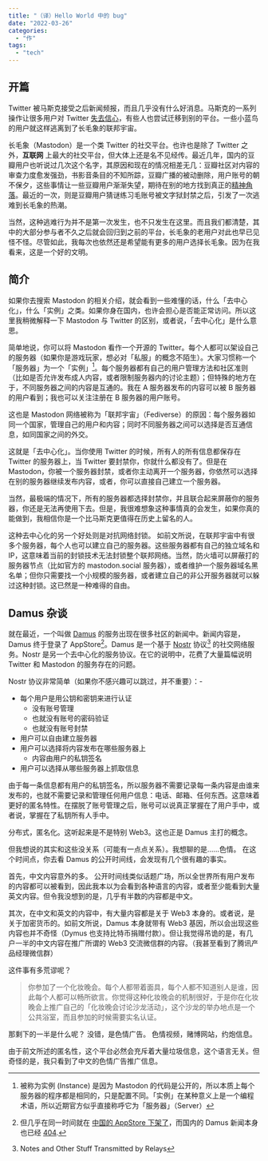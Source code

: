 ```yaml
---
title: "（译）Hello World 中的 bug"
date: "2022-03-26"
categories: 
  - "作"
tags: 
  - "tech"
---
```


## 开篇
Twitter 被马斯克接受之后新闻频报，而且几乎没有什么好消息。马斯克的一系列操作让很多用户对 Twitter [失去信心](https://m.huanqiu.com/article/4AWS3snd5fv)，有些人也尝试迁移到别的平台。一些小蓝鸟的用户就这样逃离到了长毛象的联邦宇宙。

长毛象（Mastodon）是一个类 Twitter 的社交平台。也许也是除了 Twitter 之外，**互联网** 上最大的社交平台，但大体上还是名不见经传。最近几年，国内的豆瓣用户也听说过几次这个名字，其原因和现在的情况相差无几：豆瓣社区对内容的审查力度愈发强劲，书影音条目的不知所踪，豆瓣广播的被动删除，用户账号的朝不保夕，这些事情让一些豆瓣用户渐渐失望，期待在别的地方找到真正的[精神角落](https://neodb.social/movie/1O7n8w6QZGuJ6KR6Ex3VyO)。最近的一次，则是豆瓣用户猜谜练习毛账号被文字狱封禁之后，引发了一次逃难到长毛象的热潮。

当然，这种逃难行为并不是第一次发生，也不只发生在这里。而且我们都清楚，其中的大部分参与者不久之后就会回归到之前的平台，长毛象的老用户对此也早已见怪不怪。尽管如此，我每次也依然还是希望能有更多的用户选择长毛象。因为在我看来，这是一个好的文明。

## 简介
如果你去搜索 Mastodon 的相关介绍，就会看到一些难懂的话，什么「去中心化」，什么「实例」之类。如果你身在国内，也许会担心是否能正常访问。所以这里我稍微解释一下 Mastodon 与 Twitter 的区别，或者说，「去中心化」是什么意思。

简单地说，你可以将 Mastodon 看作一个开源的 Twitter。每个人都可以架设自己的服务器（如果你是游戏玩家，想必对「私服」的概念不陌生）。大家习惯称一个「服务器」为一个「实例」[^1]。每个服务器都有自己的用户管理方法和社区准则（比如是否允许发布成人内容，或者限制服务器内的讨论主题）；但特殊的地方在于，不同服务器之间的内容是互通的。我在 A 服务器发布的内容可以被 B 服务器的用户看到；我也可以关注注册在 B 服务器的用户账号。

这也是 Mastodon 网络被称为「联邦宇宙」（Fediverse）的原因：每个服务器如同一个国家，管理自己的用户和内容；同时不同服务器之间可以选择是否互通信息，如同国家之间的外交。

这就是「去中心化」。当你使用 Twitter 的时候，所有人的所有信息都保存在 Twitter 的服务器上，当 Twitter 要封禁你，你就什么都没有了。但是在 Mastodon，你被一个服务器封禁，或者你主动离开一个服务器，你依然可以选择在别的服务器继续发布内容，或者，你可以直接自己建立一个服务器。

当然，最极端的情况下，所有的服务器都选择封禁你，并且联合起来屏蔽你的服务器，你还是无法再使用下去。但是，我很难想象这种事情真的会发生，如果你真的能做到，我相信你是一个比马斯克更值得在历史上留名的人。

这种去中心化的另一个好处则是对抗网络封锁。
如前文所说，在联邦宇宙中有很多个服务器，每个人也可以建立自己的服务器。这些服务器都有自己的独立域名和 IP，这意味着当前的封锁技术无法封锁整个联邦网络。当然，防火墙可以屏蔽打的服务器节点（比如官方的 mastodon.social 服务器），或者维护一个服务器域名黑名单；但你只需要找一个小规模的服务器，或者建立自己的非公开服务器就可以躲过这种封锁。这已然是一种难得的自由。


## Damus 杂谈
就在最近，一个叫做 [Damus](https://damus.io) 的服务出现在很多社区的新闻中。新闻内容是，Damus 终于登录了 AppStore[^2]。Damus 是一个基于 [Nostr](https://github.com/nostr-protocol/nostr) 协议[^3] 的社交网络服务。Nostr 是另一个去中心化的服务协议。在它的说明中，花费了大量篇幅说明 Twitter 和 Mastodon 的服务存在的问题。

Nostr 协议非常简单（如果你不感兴趣可以跳过，并不重要）：- 
- 每个用户是用公钥和密钥来进行认证
	- 没有账号管理
	- 也就没有账号的密码验证
	- 也就没有账号封禁
- 用户可以自由建立服务器
- 用户可以选择将内容发布在哪些服务器上
	- 内容由用户的私钥签名
- 用户可以选择从哪些服务器上抓取信息

由于每一条信息都有用户的私钥签名，所以服务器不需要记录每一条内容是由谁来发布的，也就不需要记录和管理任何用户信息：电话、邮箱、任何东西。这意味着更好的匿名特性。在摆脱了账号管理之后，账号可以说真正掌握在了用户手中，或者说，掌握在了私钥所有人手中。

分布式，匿名化。这听起来是不是特别 Web3。这也正是 Damus 主打的概念。

但我想说的其实和这些没关系（可能有一点点关系）。我想聊的是……色情。
在这个时间点，你去看 Damus 的公开时间线，会发现有几个很有趣的事实。

首先，中文内容意外的多。
公开时间线类似话题广场，所以全世界所有用户发布的内容都可以被看到，因此我本以为会看到各种语言的内容，或者至少能看到大量英文内容。但令我没想到的是，几乎有半数的内容都是中文。

其次，在中文和英文的内容中，有大量内容都是关于 Web3 本身的。或者说，是关于加密货币的。如前文所说，Damus 本身就带有 Web3 基因，所以会出现这些内容也并不奇怪（Dymus 也支持比特币捐赠付款）。但让我觉得吊诡的是，有几户一半的中文内容在推广所谓的 Web3 交流微信群的内容。（我甚至看到了腾讯产品经理微信群）

这件事有多荒谬呢？

> 你参加了一个化妆晚会。每个人都带着面具，每个人都不知道别人是谁，因此每个人都可以畅所欲言。你觉得这种化妆晚会的机制很好，于是你在化妆晚会上推广自己的「化妆晚会讨论沙龙活动」，这个沙龙的举办地点是一个公共浴室，而且参加的时候需要实名认证。

那剩下的一半是什么呢？
没错，是色情广告。
色情视频，赌博网站，约炮信息。

由于前文所述的匿名性，这个平台必然会充斥着大量垃圾信息，这个语言无关。但奇怪的是，我只看到了中文的色情广告推广信息。


[^1]: 被称为实例 (Instance) 是因为 Mastodon 的代码是公开的，所以本质上每个服务器的程序都是相同的，只是配置不同。「实例」在某种意义上是一个编程术语，所以近期官方似乎直接称呼它为「服务器」（Server）
[^2]:  但几乎在同一时间就在 [中国的 AppStore 下架了](https://www.odaily.news/newsflash/311814)，而国内的 Damus 新闻本身也已经 [404](https://t.cj.sina.com.cn/articles/view/2286037382/884229860200185iq).
[^3]: Notes and Other Stuff Transmitted by Relays